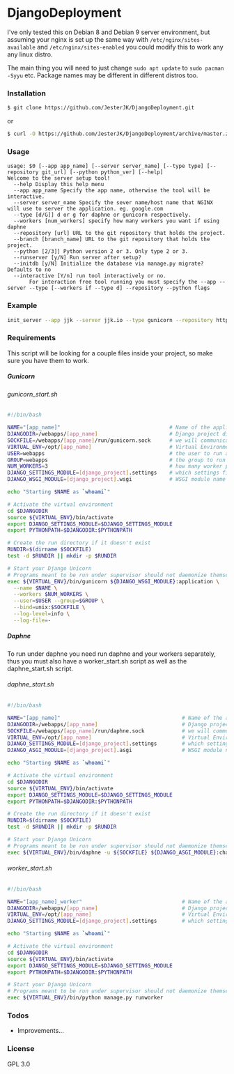 # DjangoDeployment
I've only tested this on Debian 8 and Debian 9 server environment, but assuming your nginx is set up the same way with `/etc/nginx/sites-available` and `/etc/nginx/sites-enabled` you could modify this to work any any linux distro.

The main thing you will need to just change `sudo apt update` to `sudo pacman -Syyu` etc. 
Package names may be different in different distros too.

### Installation
```sh
$ git clone https://github.com/JesterJK/DjangoDeployment.git
```
or
```sh
$ curl -O https://github.com/JesterJK/DjangoDeployment/archive/master.zip
```

### Usage
```
usage: $0 [--app app_name] [--server server_name] [--type type] [--repository git_url] [--python python_ver] [--help]
Welcome to the server setup tool!
  --help Display this help menu
  --app app_name Specify the app name, otherwise the tool will be interactive.
  --server server_name Specify the sever name/host name that NGINX will use to server the application. eg. google.com
  --type [d/G]] d or g for daphne or gunicorn respectively.
  --workers [num_workers] specify how many workers you want if using daphne
  --repository [url] URL to the git repository that holds the project.
  --branch [branch_name] URL to the git repository that holds the project.
  --python [2/3]] Python version 2 or 3. Only type 2 or 3.
  --runserver [y/N] Run server after setup?
  --initdb [y/N] Initialize the database via manage.py migrate? Defaults to no
  --interactive [Y/n] run tool interactively or no.
       For interaction free tool running you must specify the --app --server --type [--workers if --type d] --repository --python flags
```

### Example
```sh
init_server --app jjk --server jjk.io --type gunicorn --repository https://git.repo --python 2
```

### Requirements
This script will be looking for a couple files inside your project, so make sure you have them to work.
##### Gunicorn
###### gunicorn_start.sh
```sh
#!/bin/bash

NAME="[app_name]"                                   # Name of the application
DJANGODIR=/webapps/[app_name]                       # Django project directory
SOCKFILE=/webapps/[app_name]/run/gunicorn.sock      # we will communicate using this unix socket
VIRTUAL_ENV=/opt/[app_name]                         # Virtual Environment base directory
USER=webapps                                        # the user to run as
GROUP=webapps                                       # the group to run as
NUM_WORKERS=3                                       # how many worker processes should Gunicorn spawn
DJANGO_SETTINGS_MODULE=[django_project].settings    # which settings file should Django use
DJANGO_WSGI_MODULE=[django_project].wsgi            # WSGI module name

echo "Starting $NAME as `whoami`"

# Activate the virtual environment
cd $DJANGODIR
source ${VIRTUAL_ENV}/bin/activate
export DJANGO_SETTINGS_MODULE=$DJANGO_SETTINGS_MODULE
export PYTHONPATH=$DJANGODIR:$PYTHONPATH

# Create the run directory if it doesn't exist
RUNDIR=$(dirname $SOCKFILE)
test -d $RUNDIR || mkdir -p $RUNDIR

# Start your Django Unicorn
# Programs meant to be run under supervisor should not daemonize themselves (do not use --daemon)
exec ${VIRTUAL_ENV}/bin/gunicorn ${DJANGO_WSGI_MODULE}:application \
  --name $NAME \
  --workers $NUM_WORKERS \
  --user=$USER --group=$GROUP \
  --bind=unix:$SOCKFILE \
  --log-level=info \
  --log-file=-
```
##### Daphne
To run under daphne you need run daphne and your workers separately, thus you must also have a worker_start.sh script as well as the daphne_start.sh script.
###### daphne_start.sh
```sh
#!/bin/bash

NAME="[app_name]"                                       # Name of the application
DJANGODIR=/webapps/[app_name]                           # Django project directory
SOCKFILE=/webapps/[app_name]/run/daphne.sock            # we will communicate using this unix socket
VIRTUAL_ENV=/opt/[app_name]                             # Virtual Environment base directory
DJANGO_SETTINGS_MODULE=[django_project].settings        # which settings file should Django use
DJANGO_ASGI_MODULE=[django_project].asgi                # WSGI module name

echo "Starting $NAME as `whoami`"

# Activate the virtual environment
cd $DJANGODIR
source ${VIRTUAL_ENV}/bin/activate
export DJANGO_SETTINGS_MODULE=$DJANGO_SETTINGS_MODULE
export PYTHONPATH=$DJANGODIR:$PYTHONPATH

# Create the run directory if it doesn't exist
RUNDIR=$(dirname $SOCKFILE)
test -d $RUNDIR || mkdir -p $RUNDIR

# Start your Django Unicorn
# Programs meant to be run under supervisor should not daemonize themselves (do not use --daemon)
exec ${VIRTUAL_ENV}/bin/daphne -u ${SOCKFILE} ${DJANGO_ASGI_MODULE}:channel_layer
```
###### worker_start.sh
```sh
#!/bin/bash

NAME="[app_name]_worker"                                # Name of the application
DJANGODIR=/webapps/[app_name]                           # Django project directory
VIRTUAL_ENV=/opt/[app_name]                             # Virtual Environment base directory
DJANGO_SETTINGS_MODULE=[django_project].settings        # which settings file should Django use

echo "Starting $NAME as `whoami`"

# Activate the virtual environment
cd $DJANGODIR
source ${VIRTUAL_ENV}/bin/activate
export DJANGO_SETTINGS_MODULE=$DJANGO_SETTINGS_MODULE
export PYTHONPATH=$DJANGODIR:$PYTHONPATH

# Start your Django Unicorn
# Programs meant to be run under supervisor should not daemonize themselves (do not use --daemon)
exec ${VIRTUAL_ENV}/bin/python manage.py runworker
```

### Todos
 - Improvements...

### License
GPL 3.0

